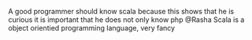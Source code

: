 A good programmer should know scala because this shows that he is curious
it is important that he does not only know php
@Rasha Scala is a object orientied programming language, very fancy
